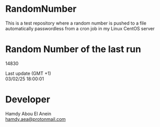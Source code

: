 # RandomNumber    
This is a test repository where a random number is pushed to a file automatically passwordless from a cron job in my Linux CentOS server    
# Random Number of the last run   
14830
      
Last update (GMT +1)    
03/02/25 18:00:01
# Developer    
Hamdy Abou El Anein   
hamdy.aea@protonmail.com
